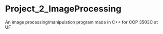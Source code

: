 # Project_2_ImageProcessing
An image processing/manipulation program made in C++ for COP 3503C at UF
